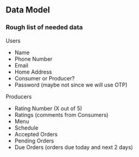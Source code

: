 ## Data Model

### Rough list of needed data

Users  
- Name
- Phone Number
- Email
- Home Address  
- Consumer or Producer?
- Password (maybe not since we will use OTP)

Producers
- Rating Number (X out of 5)
- Ratings (comments from Consumers)
- Menu
- Schedule
- Accepted Orders
- Pending Orders
- Due Orders (orders due today and next 2 days)
